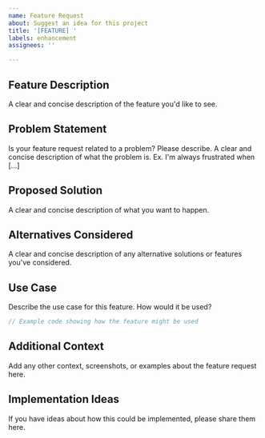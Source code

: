 ```yaml
---
name: Feature Request
about: Suggest an idea for this project
title: '[FEATURE] '
labels: enhancement
assignees: ''

---
```


## Feature Description

A clear and concise description of the feature you'd like to see.

## Problem Statement

Is your feature request related to a problem? Please describe.
A clear and concise description of what the problem is. Ex. I'm always frustrated when [...]

## Proposed Solution

A clear and concise description of what you want to happen.

## Alternatives Considered

A clear and concise description of any alternative solutions or features you've considered.

## Use Case

Describe the use case for this feature. How would it be used?

```go
// Example code showing how the feature might be used
```

## Additional Context

Add any other context, screenshots, or examples about the feature request here.

## Implementation Ideas

If you have ideas about how this could be implemented, please share them here.

